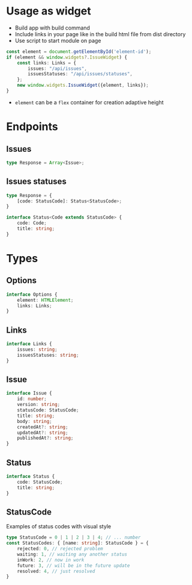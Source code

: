 # Usage as widget

- Build app with build command
- Include links in your page like in the build html file from dist directory
- Use script to start module on page
```ts
const element = document.getElementById('element-id');
if (element && window.widgets?.IssueWidget) {
	const links: Links = {
		issues: "/api/issues",
		issuesStatuses: "/api/issues/statuses",
	};
	new window.widgets.IssueWidget({element, links});
}
```
- `element` can be a `flex` container for creation adaptive height



# Endpoints
## Issues
```ts
type Response = Array<Issue>;
```
## Issues statuses

```ts
type Response = {
	[code: StatusCode]: Status<StatusCode>;
}

interface Status<Code extends StatusCode> {
	code: Code;
	title: string;
}
```



# Types
## Options
```ts
interface Options {
	element: HTMLElement;
	links: Links;
}
```
## Links
```ts
interface Links {
	issues: string;
	issuesStatuses: string;
}
```
## Issue
```ts
interface Issue {
	id: number;
	version: string;
	statusCode: StatusCode;
	title: string;
	body: string;
	createdAt?: string;
	updatedAt?: string;
	publishedAt?: string;
}
```
## Status
```ts
interface Status {
	code: StatusCode;
	title: string;
}
```
## StatusCode
Examples of status codes with visual style

```ts
type StatusCode = 0 | 1 | 2 | 3 | 4; // ... number
const StatusCodes: { [name: string]: StatusCode } = {
	rejected: 0, // rejected problem
	waiting: 1, // waiting any another status
	inWork: 2, // now in work
	future: 3, // will be in the future update
	resolved: 4, // just resolved
}
```